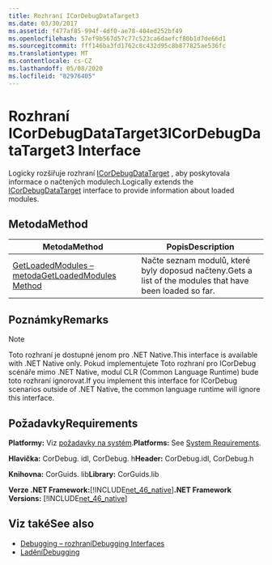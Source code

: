 ```yaml
---
title: Rozhraní ICorDebugDataTarget3
ms.date: 03/30/2017
ms.assetid: f477af85-994f-4df0-ae78-404ed252bf49
ms.openlocfilehash: 57ef9b567d57c77c523ca6daefcf80b1d7de66d1
ms.sourcegitcommit: fff146ba3fd1762c8c432d95c8b877825ae536fc
ms.translationtype: MT
ms.contentlocale: cs-CZ
ms.lasthandoff: 05/08/2020
ms.locfileid: "82976405"
---
```

# <a name="icordebugdatatarget3-interface"></a><span data-ttu-id="5347f-102">Rozhraní ICorDebugDataTarget3</span><span class="sxs-lookup"><span data-stu-id="5347f-102">ICorDebugDataTarget3 Interface</span></span>
<span data-ttu-id="5347f-103">Logicky rozšiřuje rozhraní [ICorDebugDataTarget](icordebugdatatarget-interface.md) , aby poskytovala informace o načtených modulech.</span><span class="sxs-lookup"><span data-stu-id="5347f-103">Logically extends the [ICorDebugDataTarget](icordebugdatatarget-interface.md) interface to provide information about loaded modules.</span></span>  
  
## <a name="method"></a><span data-ttu-id="5347f-104">Metoda</span><span class="sxs-lookup"><span data-stu-id="5347f-104">Method</span></span>  
  
|<span data-ttu-id="5347f-105">Metoda</span><span class="sxs-lookup"><span data-stu-id="5347f-105">Method</span></span>|<span data-ttu-id="5347f-106">Popis</span><span class="sxs-lookup"><span data-stu-id="5347f-106">Description</span></span>|  
|------------|-----------------|  
|[<span data-ttu-id="5347f-107">GetLoadedModules – metoda</span><span class="sxs-lookup"><span data-stu-id="5347f-107">GetLoadedModules Method</span></span>](icordebugdatatarget3-getloadedmodules-method.md)|<span data-ttu-id="5347f-108">Načte seznam modulů, které byly doposud načteny.</span><span class="sxs-lookup"><span data-stu-id="5347f-108">Gets a list of the modules that have been loaded so far.</span></span>|  
  
## <a name="remarks"></a><span data-ttu-id="5347f-109">Poznámky</span><span class="sxs-lookup"><span data-stu-id="5347f-109">Remarks</span></span>  
  
> [!NOTE]
> <span data-ttu-id="5347f-110">Toto rozhraní je dostupné jenom pro .NET Native.</span><span class="sxs-lookup"><span data-stu-id="5347f-110">This interface is available with .NET Native only.</span></span> <span data-ttu-id="5347f-111">Pokud implementujete Toto rozhraní pro ICorDebug scénáře mimo .NET Native, modul CLR (Common Language Runtime) bude toto rozhraní ignorovat.</span><span class="sxs-lookup"><span data-stu-id="5347f-111">If you implement this interface for ICorDebug scenarios outside of .NET Native, the common language runtime will ignore this interface.</span></span>  
  
## <a name="requirements"></a><span data-ttu-id="5347f-112">Požadavky</span><span class="sxs-lookup"><span data-stu-id="5347f-112">Requirements</span></span>  
 <span data-ttu-id="5347f-113">**Platformy:** Viz [požadavky na systém](../../get-started/system-requirements.md).</span><span class="sxs-lookup"><span data-stu-id="5347f-113">**Platforms:** See [System Requirements](../../get-started/system-requirements.md).</span></span>  
  
 <span data-ttu-id="5347f-114">**Hlavička:** CorDebug. idl, CorDebug. h</span><span class="sxs-lookup"><span data-stu-id="5347f-114">**Header:** CorDebug.idl, CorDebug.h</span></span>  
  
 <span data-ttu-id="5347f-115">**Knihovna:** CorGuids. lib</span><span class="sxs-lookup"><span data-stu-id="5347f-115">**Library:** CorGuids.lib</span></span>  
  
 <span data-ttu-id="5347f-116">**Verze .NET Framework:**[!INCLUDE[net_46_native](../../../../includes/net-46-native-md.md)]</span><span class="sxs-lookup"><span data-stu-id="5347f-116">**.NET Framework Versions:** [!INCLUDE[net_46_native](../../../../includes/net-46-native-md.md)]</span></span>  
  
## <a name="see-also"></a><span data-ttu-id="5347f-117">Viz také</span><span class="sxs-lookup"><span data-stu-id="5347f-117">See also</span></span>

- [<span data-ttu-id="5347f-118">Debugging – rozhraní</span><span class="sxs-lookup"><span data-stu-id="5347f-118">Debugging Interfaces</span></span>](debugging-interfaces.md)
- [<span data-ttu-id="5347f-119">Ladění</span><span class="sxs-lookup"><span data-stu-id="5347f-119">Debugging</span></span>](index.md)
